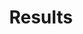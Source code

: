 ---
title: Results

components:
- component_name: hero
  title: Acheive better outcomes
  description: Albert challenges students to apply what they learn and make connections between concepts. The results speak for themselves.
  img_src: "assets/img/hero-test.svg"

- component_name: barGraph
  component_title: Groundbreaking efficacy research
  component_description: Based on a controlled study, schools that implemented Albert saw a TBD% improvement in test scores and a strong correlation between scores and Albert usage. Learn more about our methodology
  graphs:
  - title: Improvement over time
    data:
    - bar_value: 80
      bar_color: "#DD5566"
      group_label: National Average

    - bar_value: 20
      group_label: Albert

  - title: Usage vs Performance
    data:
    - bar_value: 100
      bar_label: Year 1
      group_label: Before Albert

    - bar_value: 40
      bar_label: Year 2

    - bar_value: 60
      bar_label: Year 3
      group_label: After Albert

    - bar_value: 90
      bar_label: Year 4
---